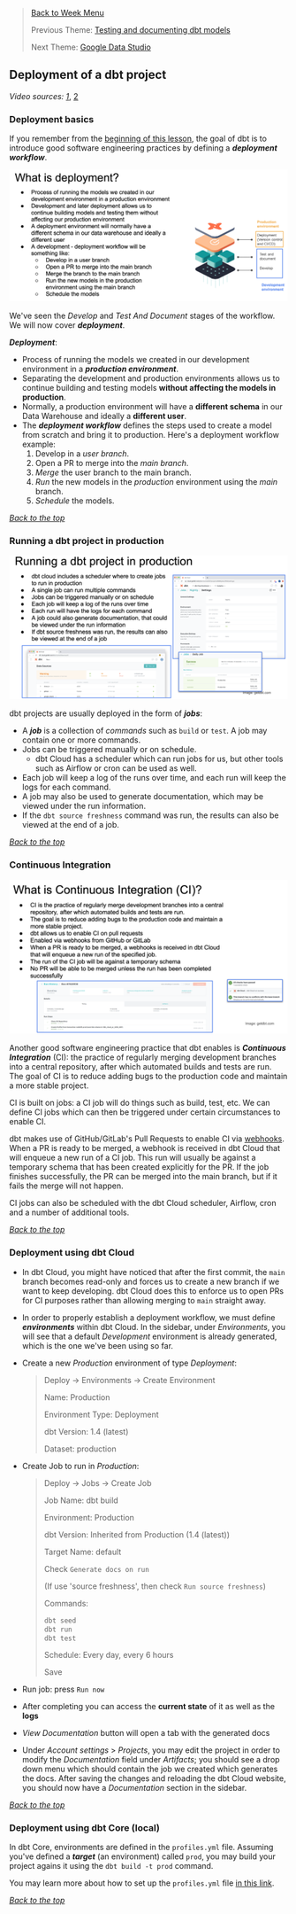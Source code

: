 >[Back to Week Menu](README.md)
>
>Previous Theme: [Testing and documenting dbt models](test_doc_dbt_models.md)
>
>Next Theme: [Google Data Studio](google_data_studio.md)

## Deployment of a dbt project

_Video sources: [1](https://www.youtube.com/watch?v=rjf6yZNGX8I&list=PL3MmuxUbc_hJed7dXYoJw8DoCuVHhGEQb&index=40)_, [2](https://www.youtube.com/watch?v=Cs9Od1pcrzM&list=PL3MmuxUbc_hJed7dXYoJw8DoCuVHhGEQb&index=41)

### Deployment basics

If you remember from the [beginning of this lesson](what_is_dbt.md), the goal of dbt is to introduce good software engineering practices by defining a ***deployment workflow***.

![tests](../images/04_what_is_deployment.png)

We've seen the _Develop_ and _Test And Document_ stages of the workflow. We will now cover ***deployment***.

***Deployment***:
- Process of running the models we created in our development environment in a ***production environment***.
- Separating the development and production environments allows us to continue building and testing models **without affecting the models in production**.
- Normally, a production environment will have a **different schema** in our Data Warehouse and ideally a **different user**.
- The ***deployment workflow*** defines the steps used to create a model from scratch and bring it to production. Here's a deployment workflow example:
  1. Develop in a _user branch_.
  2. Open a PR to merge into the _main branch_.
  3. _Merge_ the user branch to the main branch.
  4. _Run_ the new models in the _production_ environment using the _main_ branch.
  5. _Schedule_ the models.

_[Back to the top](#deployment-of-a-dbt-project)_

### Running a dbt project in production

![run_dbt_in_prod](../images/04_run_dbt_in_prod.png)

dbt projects are usually deployed in the form of ***jobs***:
* A ***job*** is a collection of _commands_ such as `build` or `test`. A job may contain one or more commands.
* Jobs can be triggered manually or on schedule.
    * dbt Cloud has a scheduler which can run jobs for us, but other tools such as Airflow or cron can be used as well.
* Each job will keep a log of the runs over time, and each run will keep the logs for each command.
* A job may also be used to generate documentation, which may be viewed under the run information.
* If the `dbt source freshness` command was run, the results can also be viewed at the end of a job.

_[Back to the top](#deployment-of-a-dbt-project)_

### Continuous Integration

![what_is_ci](../images/04_what_is_ci.png)

Another good software engineering practice that dbt enables is ***Continuous Integration*** (CI): the practice of regularly merging development branches into a central repository, after which automated builds and tests are run. The goal of CI is to reduce adding bugs to the production code and maintain a more stable project.

CI is built on jobs: a CI job will do things such as build, test, etc. We can define CI jobs which can then be triggered under certain circumstances to enable CI.

dbt makes use of GitHub/GitLab's Pull Requests to enable CI via [webhooks](https://www.wikiwand.com/en/Webhook). When a PR is ready to be merged, a webhook is received in dbt Cloud that will enqueue a new run of a CI job. This run will usually be against a temporary schema that has been created explicitly for the PR. If the job finishes successfully, the PR can be merged into the main branch, but if it fails the merge will not happen.

CI jobs can also be scheduled with the dbt Cloud scheduler, Airflow, cron and a number of additional tools.

_[Back to the top](#deployment-of-a-dbt-project)_

### Deployment using dbt Cloud

- In dbt Cloud, you might have noticed that after the first commit, the `main` branch becomes read-only and forces us to create a new branch if we want to keep developing. dbt Cloud does this to enforce us to open PRs for CI purposes rather than allowing merging to `main` straight away.

- In order to properly establish a deployment workflow, we must define ***environments*** within dbt Cloud. In the sidebar, under _Environments_, you will see that a default _Development_ environment is already generated, which is the one we've been using so far.

- Create a new _Production_ environment of type _Deployment_:
  > Deploy -> Environments -> Create Environment
  > 
  > Name: Production
  > 
  > Environment Type: Deployment
  > 
  > dbt Version: 1.4 (latest)
  > 
  > Dataset: production

- Create Job to run in _Production_:
  > Deploy -> Jobs -> Create Job
  > 
  > Job Name: dbt build
  > 
  > Environment: Production
  > 
  > dbt Version: Inherited from Production (1.4 (latest))
  > 
  > Target Name: default
  >
  > Check `Generate docs on run`
  > 
  > (If use 'source freshness', then check `Run source freshness`)
  > 
  > Commands:
  > ```
  > dbt seed
  > dbt run
  > dbt test
  > ```
  > 
  > Schedule: Every day, every 6 hours
  > 
  > Save
- Run job: press `Run now`
- After completing you can access the **current state** of it as well as the **logs**
- _View Documentation_ button will open a tab with the generated docs
- Under _Account settings_ > _Projects_, you may edit the project in order to modify the _Documentation_ field under _Artifacts_; you should see a drop down menu which should contain the job we created which generates the docs. After saving the changes and reloading the dbt Cloud website, you should now have a _Documentation_ section in the sidebar.

_[Back to the top](#deployment-of-a-dbt-project)_

### Deployment using dbt Core (local)

In dbt Core, environments are defined in the `profiles.yml` file. Assuming you've defined a ***target*** (an environment) called `prod`, you may build your project agains it using the `dbt build -t prod` command.

You may learn more about how to set up the `profiles.yml` file [in this link](https://docs.getdbt.com/dbt-cli/configure-your-profile).

_[Back to the top](#deployment-of-a-dbt-project)_